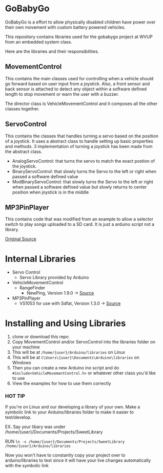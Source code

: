 # GoBabyGo

GoBabyGo is a effort to allow physically disabled children have power over their own movement with custom battery powered vehicles.

This repository contains libraries used for the gobabygo project at WVUP from an embedded system class.

Here are the libraries and their responsibilities.

## MovementControl

This contains the main classes used for controlling when a vehicle should go forward based on user input from a joystick. Also, a front sensor and back sensor is attached to detect any object within a software defined length to stop movement or warn the user with a buzzer.

The director class is VehicleMovementControl and it composes all the other classes together.

## ServoControl

This contains the classes that handles turning a servo based on the position of a joystick. It uses a abstract class to handle setting up basic properties and methods. 3 implementation of turning a joystick has been made from the abstract class.

- AnalogServoControl: that turns the servo to match the exact postion of the joystick.
- BinaryServoControl: that slowly turns the Servo to the left or right when passed a software defined value
- ModBinaryServoControl: that slowly turns the Servo to the left or right when passed a software defined value but slowly returns to center position when joystick is in the middle

## MP3PinPlayer

This contains code that was modified from an example to allow a selector switch to play songs uploaded to a SD card. It is just a arduino script not a library.

[Original Source](https://learn.sparkfun.com/tutorials/mp3-player-shield-hookup/example-sketch-mp3-trigger)

# Internal Libraries

- Servo Control
  - Servo Library provided by Arduino
- VehicleMovementControl
  - RangeFinder
    - NewPing, Version 1.9.0 -> [Source](https://bitbucket.org/teckel12/arduino-new-ping/wiki/Home)
- MP3PinPlayer
  - VS1053 for use with Sdfat, Version 1.3.0 -> [Source](https://www.arduinolibraries.info/libraries/vs1053-for-use-with-sd-fat)

# Installing and Using Libraries

1. clone or download this repo
1. Copy MovementControl and/or ServoControl into the libraries folder on your machine
1. This will be at `/home/{user}/Arduino/libraries` on Linux
1. This will be at `C\Users\{user}\Documents\Arduino\libraries` on Windows
1. Then you can create a new Arduino ino script and do `#include<VehicleMovementControl.h>` or whatever other class you'd like to use
1. View the examples for how to use them correctly

### HOT TIP

If you're on Linux and our developing a library of your own. Make a symbolic link to your Arduino/libraries folder to make it easier to test/develop.

EX. Say your libary was under /home/{user}/Documents/Projects/SweetLibrary

RUN `ln -s /home/{user}/Documents/Projects/SweetLibrary /home/{user}/Arduino/libraries`

Now you won't have to constantly copy your project over to arduino/libraries to test since it will have your live changes automatically with the symbolic link
